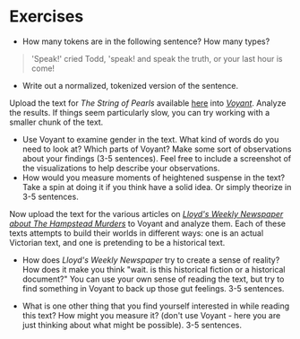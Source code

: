 # Exercises

* How many tokens are in the following sentence? How many types?

> 'Speak!' cried Todd, 'speak! and speak the truth, or your last hour is come!

* Write out a normalized, tokenized version of the sentence.

Upload the text for *The String of Pearls* available [here](https://raw.githubusercontent.com/bmw9t/introduction-to-text-analysis/master/assets/the-string-of-pearls-full.txt) into *[Voyant](voyant-tools.org)*. Analyze the results. If things seem particularly slow, you can try working with a smaller chunk of the text.

* Use Voyant to examine gender in the text. What kind of words do you need to look at? Which parts of Voyant? Make some sort of observations about your findings (3-5 sentences). Feel free to include a screenshot of the visualizations to help describe your observations.
* How would you measure moments of heightened suspense in the text? Take a spin at doing it if you think have a solid idea. Or simply theorize in 3-5 sentences.

Now upload the text for the various articles on *[Lloyd's Weekly Newspaper about The Hampstead Murders](http://vrchristensen.com/http:/vrchristensen.com/category/newspaper-articles/lloyds-weekly-newspaper/)* to Voyant and analyze them. Each of these texts attempts to build their worlds in different ways: one is an actual Victorian text, and one is pretending to be a historical text. 

* How does *Lloyd's Weekly Newspaper* try to create a sense of reality? How does it make you think "wait. is this historical fiction or a historical document?" You can use your own sense of reading the text, but try to find something in Voyant to back up those gut feelings. 3-5 sentences.

* What is one other thing that you find yourself interested in while reading this text? How might you measure it? (don't use Voyant - here you are just thinking about what might be possible). 3-5 sentences.